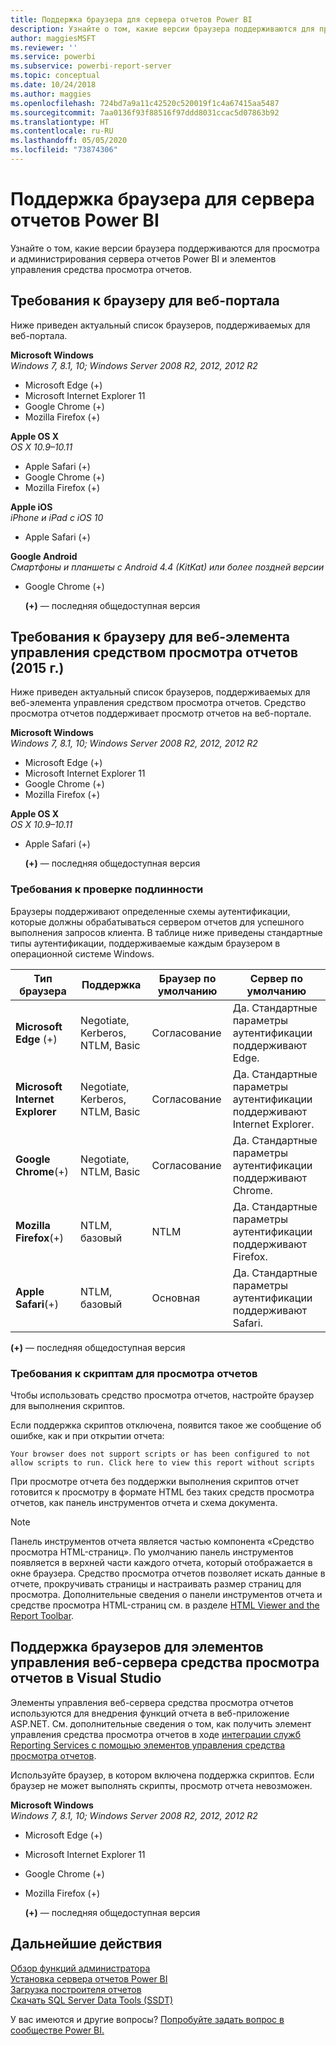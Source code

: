 ```yaml
---
title: Поддержка браузера для сервера отчетов Power BI
description: Узнайте о том, какие версии браузера поддерживаются для просмотра и администрирования сервера отчетов Power BI и элементов управления средства просмотра отчетов.
author: maggiesMSFT
ms.reviewer: ''
ms.service: powerbi
ms.subservice: powerbi-report-server
ms.topic: conceptual
ms.date: 10/24/2018
ms.author: maggies
ms.openlocfilehash: 724bd7a9a11c42520c520019f1c4a67415aa5487
ms.sourcegitcommit: 7aa0136f93f88516f97ddd8031ccac5d07863b92
ms.translationtype: HT
ms.contentlocale: ru-RU
ms.lasthandoff: 05/05/2020
ms.locfileid: "73874306"
---
```

# <a name="browser-support-for-power-bi-report-server"></a>Поддержка браузера для сервера отчетов Power BI
Узнайте о том, какие версии браузера поддерживаются для просмотра и администрирования сервера отчетов Power BI и элементов управления средства просмотра отчетов.

## <a name="browser-requirements-for-the-web-portal"></a>Требования к браузеру для веб-портала
Ниже приведен актуальный список браузеров, поддерживаемых для веб-портала.

**Microsoft Windows**  
*Windows 7, 8.1, 10; Windows Server 2008 R2, 2012, 2012 R2*

* Microsoft Edge (+)
* Microsoft Internet Explorer 11
* Google Chrome (+)
* Mozilla Firefox (+)

**Apple OS X**  
*OS X 10.9–10.11*

* Apple Safari (+)
* Google Chrome (+)
* Mozilla Firefox (+)

**Apple iOS**  
*iPhone и iPad с iOS 10*

* Apple Safari (+)

**Google Android**  
*Смартфоны и планшеты с Android 4.4 (KitKat) или более поздней версии*

* Google Chrome (+)
  
  **(+)** — последняя общедоступная версия

## <a name="browser-requirements-for-the-report-viewer-web-control-2015"></a>Требования к браузеру для веб-элемента управления средством просмотра отчетов (2015 г.)
Ниже приведен актуальный список браузеров, поддерживаемых для веб-элемента управления средством просмотра отчетов. Средство просмотра отчетов поддерживает просмотр отчетов на веб-портале.

**Microsoft Windows**  
*Windows 7, 8.1, 10; Windows Server 2008 R2, 2012, 2012 R2*

* Microsoft Edge (+)
* Microsoft Internet Explorer 11
* Google Chrome (+)
* Mozilla Firefox (+)

**Apple OS X**  
*OS X 10.9–10.11*

* Apple Safari (+)
  
  **(+)** — последняя общедоступная версия

### <a name="authentication-requirements"></a>Требования к проверке подлинности
Браузеры поддерживают определенные схемы аутентификации, которые должны обрабатываться сервером отчетов для успешного выполнения запросов клиента. В таблице ниже приведены стандартные типы аутентификации, поддерживаемые каждым браузером в операционной системе Windows.

| **Тип браузера** | **Поддержка** | **Браузер по умолчанию** | **Сервер по умолчанию** |
| --- | --- | --- | --- |
| **Microsoft Edge** (+) |Negotiate, Kerberos, NTLM, Basic |Согласование |Да. Стандартные параметры аутентификации поддерживают Edge. |
| **Microsoft Internet Explorer** |Negotiate, Kerberos, NTLM, Basic |Согласование |Да. Стандартные параметры аутентификации поддерживают Internet Explorer. |
| **Google Chrome**(+) |Negotiate, NTLM, Basic |Согласование |Да. Стандартные параметры аутентификации поддерживают Chrome. |
| **Mozilla Firefox**(+) |NTLM, базовый |NTLM |Да. Стандартные параметры аутентификации поддерживают Firefox. |
| **Apple Safari**(+) |NTLM, базовый |Основная |Да. Стандартные параметры аутентификации поддерживают Safari. |

 **(+)** — последняя общедоступная версия

### <a name="script-requirements-for-viewing-reports"></a>Требования к скриптам для просмотра отчетов
Чтобы использовать средство просмотра отчетов, настройте браузер для выполнения скриптов.

Если поддержка скриптов отключена, появится такое же сообщение об ошибке, как и при открытии отчета:

```
Your browser does not support scripts or has been configured to not allow scripts to run. Click here to view this report without scripts
```

 При просмотре отчета без поддержки выполнения скриптов отчет готовится к просмотру в формате HTML без таких средств просмотра отчетов, как панель инструментов отчета и схема документа.

> [!NOTE]
> Панель инструментов отчета является частью компонента «Средство просмотра HTML-страниц». По умолчанию панель инструментов появляется в верхней части каждого отчета, который отображается в окне браузера. Средство просмотра отчетов позволяет искать данные в отчете, прокручивать страницы и настраивать размер страниц для просмотра. Дополнительные сведения о панели инструментов отчета и средстве просмотра HTML-страниц см. в разделе [HTML Viewer and the Report Toolbar](https://docs.microsoft.com/sql/reporting-services/html-viewer-and-the-report-toolbar).
> 
> 

## <a name="browser-support-for-report-viewer-web-server-controls-in-visual-studio"></a>Поддержка браузеров для элементов управления веб-сервера средства просмотра отчетов в Visual Studio
Элементы управления веб-сервера средства просмотра отчетов используются для внедрения функций отчета в веб-приложение ASP.NET. См. дополнительные сведения о том, как получить элемент управления средства просмотра отчетов в ходе [интеграции служб Reporting Services с помощью элементов управления средства просмотра отчетов](https://docs.microsoft.com/sql/reporting-services/application-integration/integrating-reporting-services-using-reportviewer-controls-get-started).

Используйте браузер, в котором включена поддержка скриптов. Если браузер не может выполнять скрипты, просмотр отчета невозможен.

**Microsoft Windows**  
*Windows 7, 8.1, 10; Windows Server 2008 R2, 2012, 2012 R2*

* Microsoft Edge (+)
* Microsoft Internet Explorer 11
* Google Chrome (+)
* Mozilla Firefox (+)
  
  **(+)** — последняя общедоступная версия

## <a name="next-steps"></a>Дальнейшие действия
[Обзор функций администратора](admin-handbook-overview.md)  
[Установка сервера отчетов Power BI](install-report-server.md)  
[Загрузка построителя отчетов](https://www.microsoft.com/download/details.aspx?id=53613)  
[Скачать SQL Server Data Tools (SSDT)](https://go.microsoft.com/fwlink/?LinkID=616714)

У вас имеются и другие вопросы? [Попробуйте задать вопрос в сообществе Power BI.](https://community.powerbi.com/)

